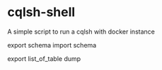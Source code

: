 # cqlsh-shell
A simple script to run a cqlsh with docker instance
 

export schema
import schema

export list_of_table
dump 